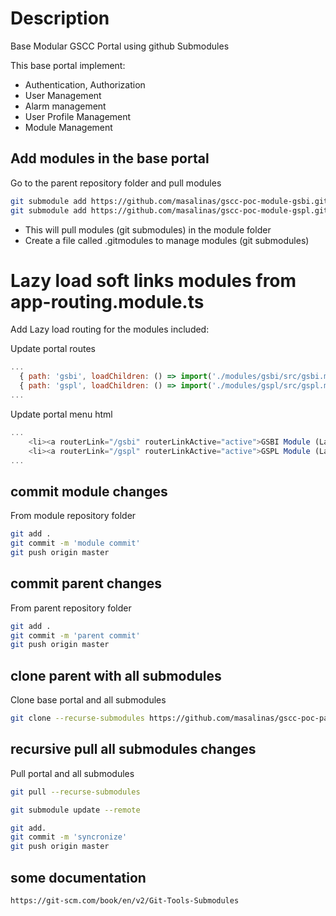 # Description
Base Modular GSCC Portal using github Submodules

This base portal implement:

- Authentication, Authorization 
- User Management
- Alarm management
- User Profile Management
- Module Management

## Add modules in the base portal

Go to the parent repository folder and pull modules
```bash
git submodule add https://github.com/masalinas/gscc-poc-module-gsbi.git src/app/modules/gsbi
git submodule add https://github.com/masalinas/gscc-poc-module-gspl.git src/app/modules/gspl
```

- This will pull modules (git submodules) in the module folder
- Create a file called .gitmodules to manage modules (git submodules)

# Lazy load soft links modules from app-routing.module.ts
Add Lazy load routing for the modules included:

Update portal routes
```javascript
...
  { path: 'gsbi', loadChildren: () => import('./modules/gsbi/src/gsbi.module').then(m => m.GsbiModule) },
  { path: 'gspl', loadChildren: () => import('./modules/gspl/src/gspl.module').then(m => m.GsplModule) },
...
```

Update portal menu html 
```javascript
...
    <li><a routerLink="/gsbi" routerLinkActive="active">GSBI Module (Lazy Load)</a></li>
    <li><a routerLink="/gspl" routerLinkActive="active">GSPL Module (Lazy Load)</a></li>
...    
```

## commit module changes
From module repository folder

```bash
git add .
git commit -m 'module commit'
git push origin master
```

## commit parent changes
From parent repository folder

```bash
git add .
git commit -m 'parent commit'
git push origin master
```

## clone parent with all submodules
Clone base portal and all submodules

```bash
git clone --recurse-submodules https://github.com/masalinas/gscc-poc-parent.git
```

## recursive pull all submodules changes
Pull portal and all submodules

```bash
git pull --recurse-submodules

git submodule update --remote

git add.
git commit -m 'syncronize'
git push origin master
```

## some documentation
```bash
https://git-scm.com/book/en/v2/Git-Tools-Submodules
```
